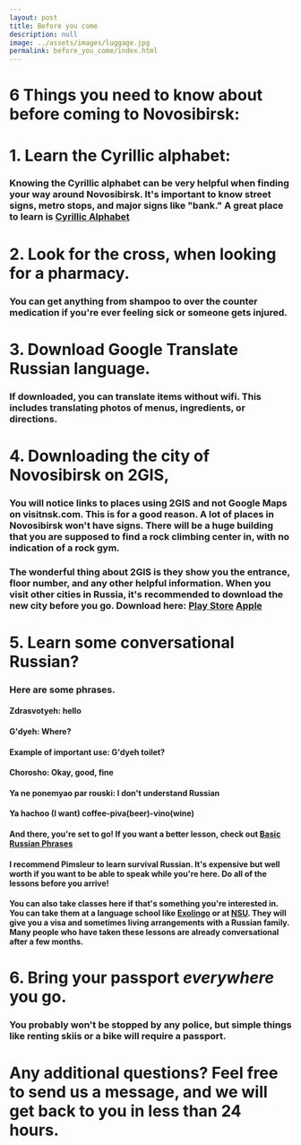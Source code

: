 ```yaml
---
layout: post
title: Before you come
description: null
image: ../assets/images/luggage.jpg
permalink: before_you_come/index.html
---
```


# 6 Things you need to know about before coming to Novosibirsk:

# 1. Learn the Cyrillic alphabet:
### Knowing the Cyrillic alphabet can be very helpful when finding your way around Novosibirsk. It's important to know street signs, metro stops, and major signs like "bank." A great place to learn is [Cyrillic Alphabet](http://www.russianlessons.net/lessons/lesson1_main.php 'Russian Lesson 1')


# 2. Look for the cross, when looking for a pharmacy.
### You can get anything from shampoo to over the counter medication if you're ever feeling sick or someone gets injured.

# 3. Download Google Translate Russian language.
### If downloaded, you can translate items without wifi. This includes translating photos of menus, ingredients, or directions.

# 4. Downloading the city of Novosibirsk on 2GIS,
### You will notice links to places using 2GIS and not Google Maps on visitnsk.com. This is for a good reason. A lot of places in Novosibirsk won't have signs. There will be a huge building that you are supposed to find a rock climbing center in, with no indication of a rock gym.
### The wonderful thing about 2GIS is they show you the entrance, floor number, and any other helpful information. When you visit other cities in Russia, it's recommended to download the new city before you go. Download here: [Play Store](https://play.google.com/store/apps/details?id=ru.dublgis.dgismobile&hl=en "2GIS") [Apple](https://itunes.apple.com/us/app/2gis-offline-maps/id481627348?mt=8 "2GIS")

# 5. Learn some conversational Russian?
### Here are some phrases.
#### Zdrasvotyeh: hello
#### G'dyeh: Where?
#### Example of important use: G'dyeh toilet?
#### Chorosho: Okay, good, fine
#### Ya ne ponemyao par rouski: I don't understand Russian
#### Ya hachoo (I want) coffee-piva(beer)-vino(wine)


#### And there, you're set to go! If you want a better lesson, check out [Basic Russian Phrases](http://www.russianlessons.net/lessons/lesson3_main.php "basic Russian phrases")

#### I recommend Pimsleur to learn survival Russian. It's expensive but well worth if you want to be able to speak while you're here. Do all of the lessons before you arrive!
#### You can also take classes here if that's something you're interested in. You can take them at a language school like [Exolingo](https://www.exlinguo.com/en/russian-course/russia/novosibirsk "Exolingo") or at [NSU](http://www.nsu.ru/ciep_programs "Novosibirsk State University"). They will give you a visa and sometimes living arrangements with a Russian family. Many people who have taken these lessons are already conversational after a few months.

# 6. Bring your passport *everywhere* you go.
### You probably won't be stopped by any police, but simple things like renting skiis or a bike will require a passport.

# Any additional questions? Feel free to send us a message, and we will get back to you in less than 24 hours.
